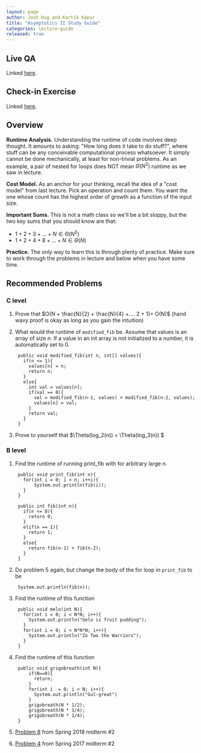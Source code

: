 ```yaml
---
layout: page
author: Josh Hug and Kartik Kapur
title: "Asymptotics II Study Guide"
categories: lecture-guide
released: true
---
```



## Live QA
Linked [here](https://youtu.be/ClMh3FVA82Y).

## Check-in Exercise
Linked [here](https://forms.gle/7QmMihPFqCEjJyuV8).

## Overview

**Runtime Analysis.** Understanding the runtime of code involves deep thought.
It amounts to asking: "How long does it take to do stuff?", where stuff can be
any conceivable computational process whatsoever. It simply cannot be done
mechanically, at least for non-trivial problems. As an example, a pair of nested
for loops does NOT mean $\Theta(N^2)$ runtime as we saw in lecture.

**Cost Model.** As an anchor for your thinking, recall the idea of a "cost
model" from last lecture. Pick an operation and count them. You want the one
whose count has the highest order of growth as a function of the input size.

**Important Sums.** This is not a math class so we'll be a bit sloppy, but the
two key sums that you should know are that:
 - $1 + 2 + 3 + ... + N \in \Theta(N^2)$
 - $1 + 2 + 4 + 8 + ... + N \in \Theta(N)$

**Practice.** The only way to learn this is through plenty of practice. Make sure to work through the problems in lecture and below when you have some time.

## Recommended Problems

### C level
1. Prove that $O(N + \frac{N}{2} + \frac{N}{4} +.... 2 + 1)= O(N)$ (hand wavy proof is okay as long as you gain the intuition)

2. What would the runtime of `modified_fib` be. Assume that values is an array of
size n. If a value in an int array is not initialized to a number, it is automatically
set to 0.


        public void modified_fib(int n, int[] values){
          if(n <= 1){
            values[n] = n;
            return n;
          }
          else{
            int val = values[n];
            if(val == 0){
              val = modified_fib(n-1, values) + modified_fib(n-2, values);
              values[n] = val;
            }
            return val;
          }
        }  

3. Prove to yourself that $\Theta(log_2(n)) = \Theta(log_3(n)) $

### B level

1. Find the runtime of running print_fib with for arbitrary large n.


        public void print_fib(int n){
          for(int i = 0; i < n; i++i){
              System.out.println(fib(i));
          }
        }

        public int fib(int n){
          if(n <= 0){
            return 0;
          }
          elif(n == 1){
            return 1;
          }
          else{
            return fib(n-1) + fib(n-2);
          }
        }

2. Do problem 5 again, but change the body of the for loop in `print_fib` to be


        System.out.println(fib(n));


3. Find the runtime of this function

        public void melo(int N){
          for(int i = 0; i < N*N; i++){
            System.out.println("Gelo is fruit pudding");
          }
          for(int i = 0; i < N*N*N; i++){
            System.out.println("Zo Two the Warriors");
          }
        }

4. Find the runtime of this function


        public void grigobreath(int N){
            if(N==0){
              return;
            }
            for(int i  = 0; i < N; i++){
              System.out.println("Gul-great")
            }
            grigobreath(N * 1/2);
            grigobreath(N * 1/4);
            grigobreath(N * 1/4);
        }

5. [Problem 8](https://tbp.berkeley.edu/exams/6137/download/) from Spring 2018 midterm #2

6. [Problem 4](https://tbp.berkeley.edu/exams/5773/download/) from Spring 2017 midterm #2
